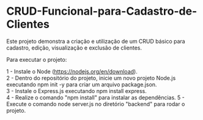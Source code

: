 # CRUD-Funcional-para-Cadastro-de-Clientes  
Este projeto demonstra a criação e utilização de um CRUD básico para cadastro, edição, visualização e exclusão de clientes.  

Para executar o projeto:  

1 - Instale o Node (https://nodejs.org/en/download).  
2 - Dentro do repositório do projeto, inicie um novo projeto Node.js executando npm init -y para criar um arquivo package.json.  
3 - Instale o Express.js executando npm install express.  
4 - Realize o comando "npm install" para instalar as dependências.
5 - Execute o comando node server.js no diretório "backend" para rodar o projeto.  
